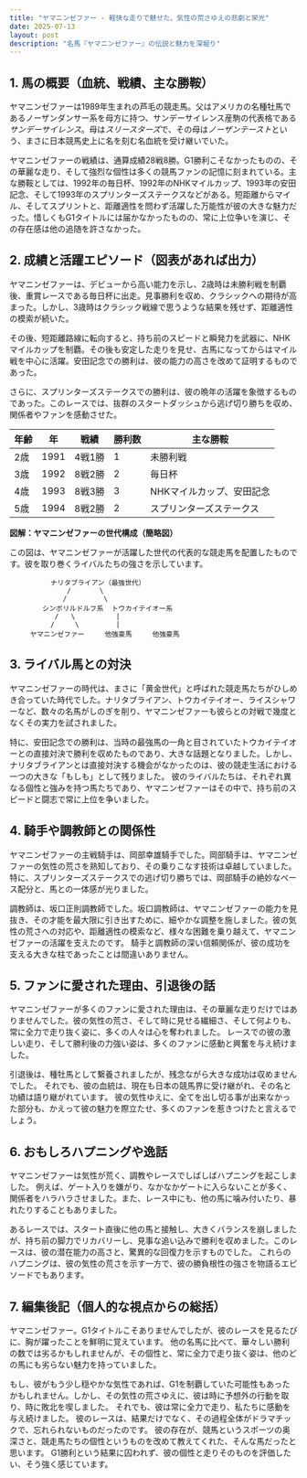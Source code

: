 ```yaml
---
title: "ヤマニンゼファー - 軽快な走りで魅せた、気性の荒さゆえの悲劇と栄光"
date: 2025-07-13
layout: post
description: "名馬『ヤマニンゼファー』の伝説と魅力を深堀り"
---
```


## 1. 馬の概要（血統、戦績、主な勝鞍）

ヤマニンゼファーは1989年生まれの芦毛の競走馬。父はアメリカの名種牡馬であるノーザンダンサー系を母方に持つ、サンデーサイレンス産駒の代表格である*サンデーサイレンス*。母は*スリースターズ*で、その母は*ノーザンテースト*という、まさに日本競馬史上に名を刻む名血統を受け継いでいた。

ヤマニンゼファーの戦績は、通算成績28戦8勝。G1勝利こそなかったものの、その華麗な走り、そして強烈な個性は多くの競馬ファンの記憶に刻まれている。主な勝鞍としては、1992年の毎日杯、1992年のNHKマイルカップ、1993年の安田記念、そして1993年のスプリンターズステークスなどがある。短距離からマイル、そしてスプリントと、距離適性を問わず活躍した万能性が彼の大きな魅力だった。惜しくもG1タイトルには届かなかったものの、常に上位争いを演じ、その存在感は他の追随を許さなかった。


## 2. 成績と活躍エピソード（図表があれば出力）

ヤマニンゼファーは、デビューから高い能力を示し、2歳時は未勝利戦を制覇後、重賞レースである毎日杯に出走。見事勝利を収め、クラシックへの期待が高まった。しかし、3歳時はクラシック戦線で思うような結果を残せず、距離適性の模索が続いた。

その後、短距離路線に転向すると、持ち前のスピードと瞬発力を武器に、NHKマイルカップを制覇。その後も安定した走りを見せ、古馬になってからはマイル戦を中心に活躍。安田記念での勝利は、彼の能力の高さを改めて証明するものであった。

さらに、スプリンターズステークスでの勝利は、彼の晩年の活躍を象徴するものであった。このレースでは、抜群のスタートダッシュから逃げ切り勝ちを収め、関係者やファンを感動させた。

| 年齢 | 年 | 戦績 | 勝利数 | 主な勝鞍 |
|---|---|---|---|---|
| 2歳 | 1991 | 4戦1勝 | 1 | 未勝利戦 |
| 3歳 | 1992 | 8戦2勝 | 2 | 毎日杯 |
| 4歳 | 1993 | 8戦3勝 | 3 | NHKマイルカップ、安田記念 |
| 5歳 | 1994 | 8戦2勝 | 2 | スプリンターズステークス |


**図解：ヤマニンゼファーの世代構成（簡略図）**

この図は、ヤマニンゼファーが活躍した世代の代表的な競走馬を配置したものです。彼を取り巻くライバルたちの強さを示しています。

```
          ナリタブライアン（最強世代）
              /       \
             /         \
        シンボリルドルフ系  トウカイテイオー系
           /   \          |
          /     \         |
     ヤマニンゼファー     他強豪馬     他強豪馬
```


## 3. ライバル馬との対決

ヤマニンゼファーの時代は、まさに「黄金世代」と呼ばれた競走馬たちがひしめき合っていた時代でした。ナリタブライアン、トウカイテイオー、ライスシャワーなど、数々の名馬がしのぎを削り、ヤマニンゼファーも彼らとの対戦で幾度となくその実力を試されました。

特に、安田記念での勝利は、当時の最強馬の一角と目されていたトウカイテイオーとの直接対決で勝利を収めたものであり、大きな話題となりました。しかし、ナリタブライアンとは直接対決する機会がなかったのは、彼の競走生活における一つの大きな「もしも」として残りました。  彼のライバルたちは、それぞれ異なる個性と強みを持つ馬たちであり、ヤマニンゼファーはその中で、持ち前のスピードと闘志で常に上位を争いました。


## 4. 騎手や調教師との関係性

ヤマニンゼファーの主戦騎手は、岡部幸雄騎手でした。岡部騎手は、ヤマニンゼファーの気性の荒さを熟知しており、その乗りこなす技術は卓越していました。特に、スプリンターズステークスでの逃げ切り勝ちでは、岡部騎手の絶妙なペース配分と、馬との一体感が光りました。

調教師は、坂口正則調教師でした。坂口調教師は、ヤマニンゼファーの能力を見抜き、その才能を最大限に引き出すために、細やかな調整を施しました。彼の気性の荒さへの対応や、距離適性の模索など、様々な困難を乗り越えて、ヤマニンゼファーの活躍を支えたのです。  騎手と調教師の深い信頼関係が、彼の成功を支える大きな柱であったことは間違いありません。


## 5. ファンに愛された理由、引退後の話

ヤマニンゼファーが多くのファンに愛された理由は、その華麗な走りだけではありませんでした。彼の気性の荒さ、そして時に見せる繊細さ、そして何よりも、常に全力で走り抜く姿に、多くの人々は心を奪われました。  レースでの彼の激しい走り、そして勝利後の力強い姿は、多くのファンに感動と興奮を与え続けました。

引退後は、種牡馬として繋養されましたが、残念ながら大きな成功は収めませんでした。  それでも、彼の血統は、現在も日本の競馬界に受け継がれ、その名と功績は語り継がれています。 彼の気性ゆえに、全てを出し切る事が出来なかった部分も、かえって彼の魅力を際立たせ、多くのファンを惹きつけたと言えるでしょう。


## 6. おもしろハプニングや逸話

ヤマニンゼファーは気性が荒く、調教やレースでしばしばハプニングを起こしました。  例えば、ゲート入りを嫌がり、なかなかゲートに入らないことが多く、関係者をハラハラさせました。また、レース中にも、他の馬に噛み付いたり、暴れたりすることもありました。

あるレースでは、スタート直後に他の馬と接触し、大きくバランスを崩しましたが、持ち前の脚力でリカバリーし、見事な追い込みで勝利を収めました。このレースは、彼の潜在能力の高さと、驚異的な回復力を示すものでした。  これらのハプニングは、彼の気性の荒さを示す一方で、彼の勝負根性の強さを物語るエピソードでもあります。


## 7. 編集後記（個人的な視点からの総括）

ヤマニンゼファー。G1タイトルこそありませんでしたが、彼のレースを見るたびに、胸が躍ったことを鮮明に覚えています。  他の名馬に比べて、華々しい勝利の数では劣るかもしれませんが、その個性と、常に全力で走り抜く姿は、他のどの馬にも劣らない魅力を持っていました。

もし、彼がもう少し穏やかな気性であれば、G1を制覇していた可能性もあったかもしれません。しかし、その気性の荒さゆえに、彼は時に予想外の行動を取り、時に敗北を喫しました。  それでも、彼は常に全力で走り、私たちに感動を与え続けました。  彼のレースは、結果だけでなく、その過程全体がドラマチックで、忘れられないものだったのです。  彼の存在が、競馬というスポーツの奥深さと、競走馬たちの個性というものを改めて教えてくれた、そんな馬だったと思います。  G1勝利という結果に囚われず、彼の個性と走りそのものを評価したい、そう強く感じています。
